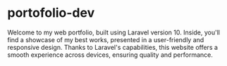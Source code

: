 # portofolio-dev
Welcome to my web portfolio, built using Laravel version 10. Inside, you'll find a showcase of my best works, presented in a user-friendly and responsive design. Thanks to Laravel's capabilities, this website offers a smooth experience across devices, ensuring quality and performance.
